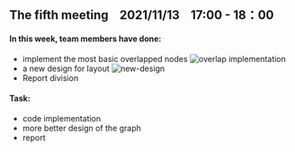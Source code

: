 ## The fifth meeting &nbsp;&nbsp;  2021/11/13   &nbsp;&nbsp; 17:00 - 18：00


#### In this week, team members have done:
* implement the most basic overlapped nodes
![overlap implementation](images/overlap.png)
* a new design for layout
![new-design](images/new_design.png)
* Report division


#### Task:
*  code implementation
*  more better design of the graph
*  report
